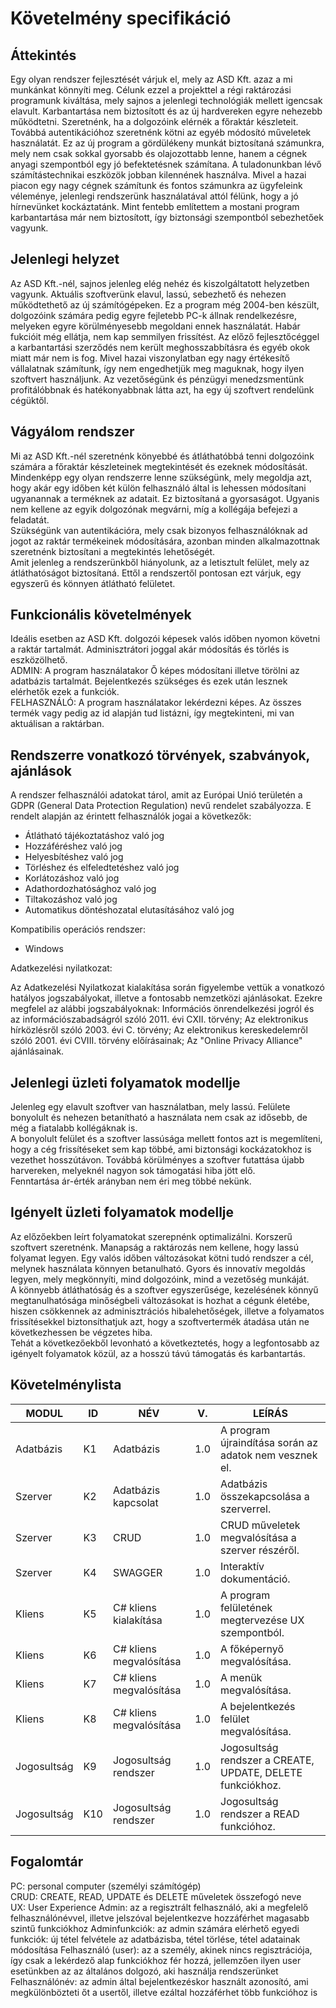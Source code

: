 # Követelmény specifikáció

## Áttekintés
Egy olyan rendszer fejlesztését várjuk el, mely az ASD Kft. azaz a mi munkánkat könnyíti meg. Célunk ezzel a projekttel a régi raktározási programunk kiváltása, mely sajnos a jelenlegi technológiák mellett igencsak elavult. Karbantartása nem biztosított és az új hardvereken egyre nehezebb működtetni.
Szeretnénk, ha a dolgozóink elérnék a főraktár készleteit. Továbbá autentikációhoz szeretnénk kötni az egyéb módosító műveletek használatát.
Ez az új program a  gördülékeny munkát biztosítaná számunkra, mely nem csak sokkal gyorsabb és olajozottabb lenne, hanem a cégnek anyagi szempontból egy jó befektetésnek számítana. A tuladonunkban lévő számítástechnikai eszközök jobban kilennének használva.
Mivel a hazai piacon egy nagy cégnek számítunk és fontos számunkra az ügyfeleink véleménye, jelenlegi rendszerünk használatával attól félünk, hogy a jó hírnevünket kockáztatánk. Mint fentebb említettem a mostani program karbantartása már nem biztosított, így biztonsági szempontból sebezhetőek vagyunk.

## Jelenlegi helyzet
Az ASD Kft.-nél, sajnos jelenleg elég nehéz és kiszolgáltatott helyzetben vagyunk. Aktuális szoftverünk elavul, lassú, sebezhető és nehezen működtethető az új számítógépeken. Ez a program még 2004-ben készült, dolgozóink számára pedig egyre fejletebb PC-k állnak rendelkezésre, melyeken egyre körülményesebb megoldani ennek használatát. Habár fukcióit még ellátja, nem kap semmilyen frissítést. Az előző fejlesztőcéggel a karbantartási szerződés nem került meghosszabbításra és egyéb okok miatt már nem is fog.
Mivel hazai viszonylatban egy nagy értékesítő vállalatnak számítunk, így nem engedhetjük meg maguknak, hogy ilyen szoftvert használjunk. Az vezetőségünk és pénzügyi menedzsmentünk profitálóbbnak és hatékonyabbnak látta azt, ha egy új szoftvert rendelünk cégüktől. 

## Vágyálom rendszer
Mi az  ASD Kft.-nél szeretnénk könyebbé és átláthatóbbá tenni dolgozóink számára a főraktár készleteinek megtekintését és ezeknek módosítását.\
Mindenképp egy olyan rendszerre lenne szükségünk, mely megoldja azt, hogy akár egy időben két külön felhasználó által is lehessen módosítani ugyanannak a terméknek az adatait. Ez biztosítaná a gyorsaságot. Ugyanis nem kellene az egyik dolgozónak megvárni, míg a kollégája befejezi a feladatát.\
Szükségünk van autentikációra, mely csak bizonyos felhasználóknak ad jogot az raktár termékeinek módosítására, azonban minden alkalmazottnak szeretnénk biztosítani a megtekintés lehetőségét.\
Amit jelenleg a rendszerünkből hiányolunk, az a letisztult felület, mely az átláthatóságot biztosítaná. Ettől a rendszertől pontosan ezt várjuk, egy egyszerű és könnyen átlátható felületet.

## Funkcionális követelmények
Ideális esetben az ASD Kft. dolgozói képesek valós időben nyomon követni a raktár tartalmát. Adminisztrátori joggal akár módosítás és törlés is eszközölhető.  
ADMIN: A program használatakor Ő képes módosítani illetve törölni az adatbázis tartalmát. Bejelentkezés szükséges és ezek után lesznek elérhetők ezek a funkciók.  
FELHASZNÁLÓ: A program használatakor lekérdezni képes. Az összes termék vagy pedig az id alapján tud listázni, így megtekinteni, mi van aktuálisan a raktárban.

## Rendszerre vonatkozó törvények, szabványok, ajánlások
A rendszer felhasználói adatokat tárol, amit az Európai Unió területén a GDPR (General Data Protection Regulation) nevű rendelet szabályozza. E rendelt alapján az érintett felhasználók jogai a következők:

- Átlátható tájékoztatáshoz való jog
- Hozzáféréshez való jog
- Helyesbítéshez való jog
- Törléshez és elfeledtetéshez való jog
- Korlátozáshoz való jog
- Adathordozhatósághoz való jog
- Tiltakozáshoz való jog
- Automatikus döntéshozatal elutasításához való jog

Kompatibilis operációs rendszer:
- Windows

Adatkezelési nyilatkozat:

Az Adatkezelési ‌Nyilatkozat kialakítása során figyelembe vettük a vonatkozó hatályos jogszabályokat, illetve a fontosabb nemzetközi ajánlásokat. Ezekre megfelel az alábbi jogszabályoknak: Információs önrendelkezési jogról és az információszabadságról szóló 2011. évi CXII. törvény; Az elektronikus ‌hírközlésről szóló 2003. évi C. törvény; Az elektronikus kereskedelemről szóló 2001. évi CVIII. törvény előírásainak; Az "Online Privacy Alliance" ajánlásainak.

## Jelenlegi üzleti folyamatok modellje
Jelenleg egy elavult szoftver van használatban, mely lassú. Felülete bonyolult és nehezen betanítható a használata nem csak az idősebb, de még a fiatalabb kollégáknak is.  
A bonyolult felület és a szoftver lassúsága mellett fontos azt is megemlíteni, hogy a cég frissítéseket sem kap többé, ami biztonsági kockázatokhoz is vezethet hosszútávon. Továbbá körülményes a szoftver futattása újabb harvereken, melyeknél nagyon sok támogatási hiba jött elő.  
Fenntartása ár-érték arányban nem éri meg többé nekünk.

## Igényelt üzleti folyamatok modellje
Az előzőekben leírt folyamatokat szerepnénk optimalizálni. Korszerű szoftvert szeretnénk. Manapság a raktározás nem kellene, hogy lassú folyamat legyen. Egy valós időben változásokat kötni tudó rendszer a cél, melynek használata könnyen betanulható. Gyors és innovatív megoldás legyen, mely megkönnyíti, mind dolgozóink, mind a vezetőség munkáját.  
A könnyebb átláthatóság és a szoftver egyszerűsége, kezelésének könnyű megtanulhatósága minőségbeli változásokat is hozhat a cégunk életébe, hiszen csökkennek az adminisztrációs hibalehetőségek, illetve a folyamatos frissítésekkel biztonsíthatjuk azt, hogy a szoftvertermék átadása után ne következhessen be végzetes hiba.  
Tehát a következőekből levonható a következtetés, hogy a legfontosabb az igényelt folyamatok közül, az a hosszú távú támogatás és karbantartás.

## Követelménylista
|MODUL|ID|NÉV|V.|LEÍRÁS|
|---|---|---|---|---|
|Adatbázis|K1|Adatbázis|1.0|A program újraindítása során az adatok nem vesznek el.|
|Szerver|K2|Adatbázis kapcsolat|1.0|Adatbázis összekapcsolása a szerverrel.|
|Szerver|K3|CRUD|1.0|CRUD műveletek megvalósítása a szerver részéről.|
|Szerver|K4|SWAGGER|1.0|Interaktív dokumentáció.|
|Kliens|K5|C# kliens kialakítása|1.0|A program felületének megtervezése UX szempontból. |
|Kliens|K6|C# kliens megvalósítása|1.0|A főképernyő megvalósítása. |
|Kliens|K7|C# kliens megvalósítása|1.0|A menük megvalósítása. |
|Kliens|K8|C# kliens megvalósítása|1.0|A bejelentkezés felület megvalósítása. |
|Jogosultság|K9|Jogosultság rendszer|1.0|Jogosultság rendszer a CREATE, UPDATE, DELETE funkciókhoz.|
|Jogosultság|K10|Jogosultság rendszer|1.0|Jogosultság rendszer a READ funkcióhoz.|


## Fogalomtár
PC: personal computer (személyi számítógép)  
CRUD: CREATE, READ, UPDATE és DELETE műveletek összefogó neve  
UX: User Experience
Admin: az a regisztrált felhasználó, aki a megfelelő felhasználónévvel, illetve jelszóval bejelentkezve hozzáférhet magasabb szintű funkciókhoz
Adminfunkciók: az admin számára elérhető egyedi funkciók: új tétel felvétele az adatbázisba, tétel törlése, tétel adatainak módosítása
Felhasználó (user): az a személy, akinek nincs regisztrációja, így csak a lekérdező alap funkciókhoz fér hozzá, jellemzően ilyen user esetünkben az az általános dolgozó, aki használja  rendszerünket
Felhasználónév: az admin által bejelentkezéskor használt azonosító, ami megkülönbözteti őt a usertől, illetve ezáltal hozzáférhet több funkcióhoz is
